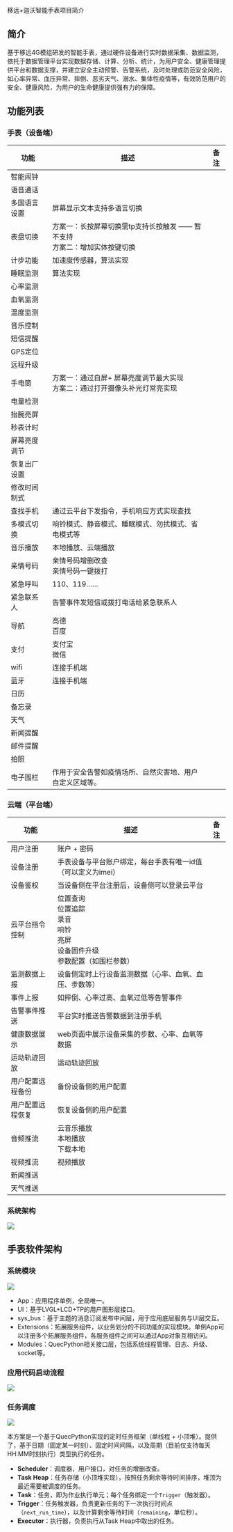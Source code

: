 移远+迦沃智能手表项目简介

## 简介

基于移远4G模组研发的智能手表，通过硬件设备进行实时数据采集、数据监测，依托于数据管理平台实现数据存储、计算、分析、统计，为用户安全、健康管理提供平台和数据支撑，并建立安全主动预警、告警系统，及时处理或防范安全风险，如心率异常、血压异常、摔倒、恶劣天气、溺水、集体性疫情等，有效防范用户的安全、健康风险，为用户的生命健康提供强有力的保障。

## 功能列表

### 手表（设备端）

| 功能         | 描述                                                         | 备注 |
| ------------ | ------------------------------------------------------------ | ---- |
| 智能闹钟     |                                                              |      |
| 语音通话     |                                                              |      |
| 多国语言设置 | 屏幕显示文本支持多语言切换                                   |      |
| 表盘切换     | 方案一：长按屏幕切换需tp支持长按触发 —— 暂不支持 <br>方案二：增加实体按键切换 |      |
| 计步功能     | 加速度传感器，算法实现                                       |      |
| 睡眠监测     | 算法实现                                                     |      |
| 心率监测     |                                                              |      |
| 血氧监测     |                                                              |      |
| 温度监测     |                                                              |      |
| 音乐控制     |                                                              |      |
| 短信提醒     |                                                              |      |
| GPS定位      |                                                              |      |
| 远程升级     |                                                              |      |
| 手电筒       | 方案一：通过白屏+ 屏幕亮度调节最大实现<br>方案二：通过打开摄像头补光灯常亮实现 |      |
| 电量检测     |                                                              |      |
| 抬腕亮屏     |                                                              |      |
| 秒表计时     |                                                              |      |
| 屏幕亮度调节 |                                                              |      |
| 恢复出厂设置 |                                                              |      |
| 修改时间制式 |                                                              |      |
| 查找手机     | 通过云平台下发指令，手机响应方式实现查找                     |      |
| 多模式切换   | 响铃模式、静音模式、睡眠模式、勿扰模式、省电模式等           |      |
| 音乐播放     | 本地播放、云端播放                                           |      |
| 亲情号码     | 亲情号码增删改查<br>亲情号码一键拨打                         |      |
| 紧急呼叫     | 110、119……                                                   |      |
| 紧急联系人   | 告警事件发短信或拨打电话给紧急联系人                         |      |
| 导航         | 高德<br/>百度                                                |      |
| 支付         | 支付宝<br/>微信                                              |      |
| wifi         | 连接手机端                                                   |      |
| 蓝牙         | 连接手机端                                                   |      |
| 日历         |                                                              |      |
| 备忘录       |                                                              |      |
| 天气         |                                                              |      |
| 新闻提醒     |                                                              |      |
| 邮件提醒     |                                                              |      |
| 拍照         |                                                              |      |
| 电子围栏     | 作用于安全告警如疫情场所、自然灾害地、用户自定义区域等。     |      |
### 云端（平台端）

| 功能             | 描述                                                         | 备注 |
| ---------------- | ------------------------------------------------------------ | ---- |
| 用户注册         | 账户 + 密码                                                  |      |
| 设备注册         | 手表设备与平台账户绑定，每台手表有唯一id值（可以定义为imei） |      |
| 设备鉴权         | 当设备侧在平台注册后，设备侧可以登录云平台                   |      |
| 云平台指令控制   | 位置查询<br/>位置追踪<br/>录音<br/>响铃<br/>亮屏<br/>设备固件升级<br/>参数配置（如围栏参数） |      |
| 监测数据上报     | 设备侧定时上行设备监测数据（心率、血氧、血压、步数等）       |      |
| 事件上报         | 如摔倒、心率过高、血氧过低等告警事件                         |      |
| 告警事件推送     | 平台实时推送告警数据到注册手机                               |      |
| 健康数据展示     | web页面中展示设备采集的步数、心率、血氧等数据                |      |
| 运动轨迹回放     | 运动轨迹回放                                                 |      |
| 用户配置远程备份 | 备份设备侧的用户配置                                         |      |
| 用户配置远程恢复 | 恢复设备侧的用户配置                                         |      |
| 音频推流         | 云音乐播放<br/>本地播放<br/>下载本地                         |      |
| 视频推流         | 视频播放                                                     |      |
| 新闻推送         |                                                              |      |
| 天气推送         |                                                              |      |

### 系统架构



![](./media/系统架构.png)

## 手表软件架构

### 系统模块

![](./media/系统框图.png)

- App：应用程序单例，全局唯一。
- UI：基于LVGL+LCD+TP的用户图形层接口。
- sys_bus：基于主题的消息订阅发布中间层，用于应用底层服务与UI层交互。
- Extensions：拓展服务组件，以业务划分的不同功能的实现模块。单例App可以注册多个拓展服务组件，各服务组件之间可以通过App对象互相访问。
- Modules：QuecPython相关接口层，包括系统线程管理、日志、升级、socket等。

### 应用代码启动流程

![](./media/应用代码启动流程.png)

### 任务调度

![](./media/任务调度流程图.png)

本方案是一个基于QuecPython实现的定时任务框架（单线程 + 小顶堆）。提供了，基于日期（固定某一时刻）、固定时间间隔，以及周期（目前仅支持每天HH:MM时刻执行）类型执行的任务。

- **Scheduler**：调度器，用户接口，对任务的增删改查。
- **Task Heap**：任务存储（小顶堆实现），按照任务剩余等待时间排序，堆顶为最近需要被调度的任务。
- **Task**：任务，即为作业执行单元；每个任务绑定一个`Trigger`（触发器）。
- **Trigger**：任务触发器，负责更新任务的下一次执行时间点（`next_run_time`），以及计算剩余等待时间（`remaining`，单位秒）。
- **Executor**：执行器，负责执行从Task Heap中取出的任务。